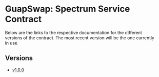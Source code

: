 # GuapSwap: Spectrum Service Contract
Below are the links to the respective documentation for the different versions of the contract. The most recent version will be the one currently in use.

## Versions
- [v1.0.0](v1/README.md)